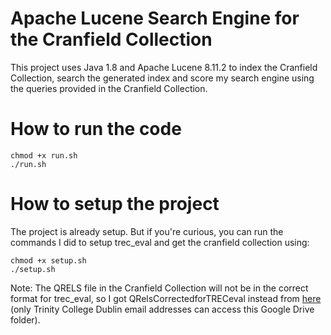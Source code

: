 # Apache Lucene Search Engine for the Cranfield Collection
This project uses Java 1.8 and Apache Lucene 8.11.2 to index the Cranfield Collection, search the generated index and score my search engine using the queries provided in the Cranfield Collection.

# How to run the code
```
chmod +x run.sh
./run.sh
```

# How to setup the project
The project is already setup. But if you're curious, you can run the commands I did to setup trec_eval and get the cranfield collection using:
```
chmod +x setup.sh
./setup.sh
```
Note: The QRELS file in the Cranfield Collection will not be in the correct format for trec_eval, so I got QRelsCorrectedforTRECeval instead from [here][link] (only Trinity College Dublin email addresses can access this Google Drive folder).


[link]: https://drive.google.com/drive/folders/1W7Sey6hIJl8nemj1pmRUnnDoXXEZuk1O?usp=sharing]